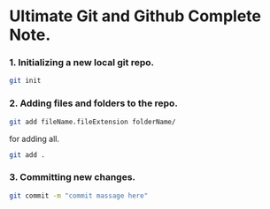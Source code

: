# Ultimate Git and Github Complete Note.

### 1. Initializing a new local git repo.

```bash
git init
```

### 2. Adding files and folders to the repo.

```bash
git add fileName.fileExtension folderName/
```

for adding all.

```bash
git add .
```

### 3. Committing new changes.

```bash
git commit -m "commit massage here"
```
